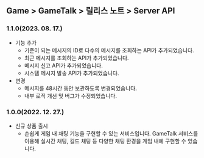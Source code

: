## Game > GameTalk > 릴리스 노트 > Server API

### 1.1.0(2023. 08. 17.)

* 기능 추가
    * 기준이 되는 메시지의 ID로 다수의 메시지를 조회하는 API가 추가되었습니다.
    * 최근 메시지를 조회하는 API가 추가되었습니다.
    * 메시지 신고 API가 추가되었습니다.
    * 시스템 메시지 발송 API가 추가되었습니다.
* 변경
  * 메시지를 48시간 동안 보관하도록 변경되었습니다. 
  * 내부 로직 개선 및 버그가 수정되었습니다.
        
### 1.0.0(2022. 12. 27.)

* 신규 상품 출시
    * 손쉽게 게임 내 채팅 기능을 구현할 수 있는 서비스입니다. GameTalk 서비스를 이용해 실시간 채팅, 길드 채팅 등 다양한 채팅 환경을 게임 내에 구현할 수 있습니다.